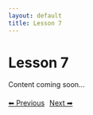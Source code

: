 ```yaml
---
layout: default
title: Lesson 7
---
```


# Lesson 7

Content coming soon...

<div style="margin-top: 20px;">
<a href="/docs/intermediate/Lessons/lesson_6.html" style="margin-right: 10px;">⬅ Previous</a><a href="/docs/intermediate/Lessons/lesson_8.html">Next ➡</a>
</div>
